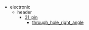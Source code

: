 * electronic
  * header
    * [31_pin](electronic/header/31_pin)
      * [through_hole_right_angle](electronic/header/31_pin/through_hole_right_angle)
